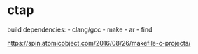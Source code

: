 # ctap

build dependencies:
    - clang/gcc 
    - make
    - ar
    - find

https://spin.atomicobject.com/2016/08/26/makefile-c-projects/
